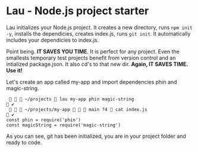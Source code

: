 # Lau - Node.js project starter

Lau initializes your Node.js project. It creates a new directory, runs `npm init -y`, installs the dependicies, creates index.js, runs `git init`. It automatically includes your dependicies to index.js.

Point being. **IT SAVES YOU TIME**. It is perfect for any project. Even the smallests temporary test projects benefit from version control and an intialized package.json. It also cd's to that new dir. **Again, IT SAVES TIME. Use it!**

Let's create an app called my-app and import dependencies phin and magic-string.

```
    ~/projects  lau my-app phin magic-string                                                    ✔
    ~/projects/my-app    main ?4  cat index.js                                              ✔
const phin = require('phin')
const magicString = require('magic-string')
```

As you can see, git has been initialized, you are in your project folder and ready to code.
